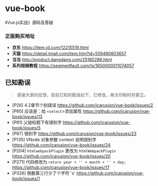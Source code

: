 # vue-book
《Vue.js实战》源码及答疑

### 正版购买地址
- **京东** https://item.jd.com/12215519.html
- **天猫** https://detail.tmall.com/item.htm?id=559480603657
- **当当** http://product.dangdang.com/25180286.html
- **系列视频教程** https://segmentfault.com/ls/1650000011074057

## 已知勘误
> 感谢大家的反馈，目前已知的勘误如下，已修改，再次印刷时将更正。

- [P26] 4.2章节个别错误 https://github.com/icarusion/vue-book/issues/2
- [P60] 应该是：给 `<select`>添加属性 https://github.com/icarusion/vue-book/issues/13 
- [P81] 父链标题下有错别字 https://github.com/icarusion/vue-book/issues/5
- [P87] 错别字 https://github.com/icarusion/vue-book/issues/23
- [P135] VNode 对象参数 context 说明错别字 https://github.com/icarusion/vue-book/issues/24
- [P204] `htmlwebpackPlugin` 更改为 `htmlWebpackPlugin` https://github.com/icarusion/vue-book/issues/20 
- [P271] 代码修改为 `return year + '' + month + '' + day;` https://github.com/icarusion/vue-book/issues/17
- [P326] 倒数第三行少了个字符 's' https://github.com/icarusion/vue-book/issues/1
